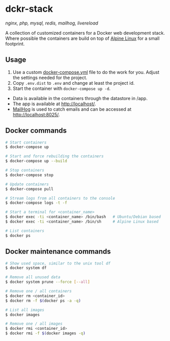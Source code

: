 # dckr-stack

*nginx, php, mysql, redis, mailhog, livereload*

A collection of customized containers for a Docker web development stack. Where possible the containers are build on top of [Alpine Linux](http://alpinelinux.org/) for a small footprint.

## Usage

1. Use a custom [docker-compose.yml](docker-compose.yml) file to do the work for you. Adjust the settings needed for the project.
2. Copy `.env.dist` to `.env` and change at least the project id.
3. Start the container with `docker-compose up -d`.

- Data is available in the containers through the datastore in /app.
- The app is available at [http://localhost/](http://localhost/).
- [MailHog](https://github.com/mailhog/MailHog) is used to catch emails and can be accessed at [http://localhost:8025/](http://localhost:8025/).

## Docker commands

```bash
# Start containers
$ docker-compose up

# Start and force rebuilding the containers
$ docker-compose up --build

# Stop containers
$ docker-compose stop

# Update containers
$ docker-compose pull

# Stream logs from all containers to the console
$ docker-compose logs -t -f

# Start a terminal for <container_name>
$ docker exec -ti <container_name> /bin/bash   # Ubuntu/Debian based
$ docker exec -ti <container_name> /bin/sh     # Alpine Linux based

# List containers
$ docker ps
```

## Docker maintenance commands

```bash
# Show used space, similar to the unix tool df
$ docker system df

# Remove all unused data
$ docker system prune --force [--all]

# Remove one / all containers
$ docker rm <container_id>
$ docker rm -f $(docker ps -a -q)

# List all images
$ docker images

# Remove one / all images
$ docker rmi <container_id>
$ docker rmi -f $(docker images -q)
```
